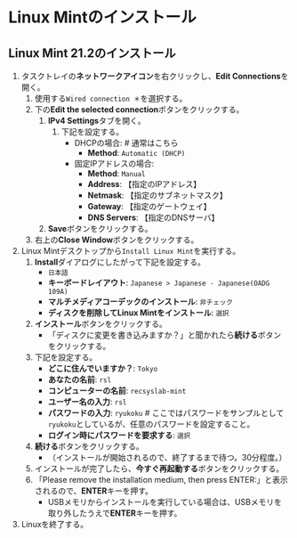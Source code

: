 # Linux Mintのインストール

## Linux Mint 21.2のインストール
1. タスクトレイの**ネットワークアイコン**を右クリックし、**Edit Connections**を開く。
   1. 使用する`Wired connection ＊`を選択する。
   2. 下の**Edit the selected connection**ボタンをクリックする。
      1. **IPv4 Settings**タブを開く。
         1. 下記を設定する。
            - DHCPの場合: # 通常はこちら
              - **Method**: `Automatic (DHCP)`
            - 固定IPアドレスの場合:
              - **Method**: `Manual`
              - **Address**: 【指定のIPアドレス】
              - **Netmask**: 【指定のサブネットマスク】
              - **Gateway**: 【指定のゲートウェイ】
              - **DNS Servers**: 【指定のDNSサーバ】
      2. **Save**ボタンをクリックする。
   3. 右上の**Close Window**ボタンをクリックする。
2. Linux Mintデスクトップから`Install Linux Mint`を実行する。
   1. **Install**ダイアログにしたがって下記を設定する。
      - `日本語`
      - **キーボードレイアウト**: `Japanese > Japanese - Japanese(OADG 109A)`
      - **マルチメディアコーデックのインストール**: `非チェック`
      - **ディスクを削除してLinux Mintをインストール**: ``選択``
   2. **インストール**ボタンをクリックする。
      - 「ディスクに変更を書き込みますか？」と聞かれたら**続ける**ボタンをクリックする。
   3. 下記を設定する。
      - **どこに住んでいますか？**: `Tokyo`
      - **あなたの名前**: `rsl`
      - **コンピューターの名前**: `recsyslab-mint`
      - **ユーザー名の入力**: `rsl`
      - **パスワードの入力**: `ryukoku` # ここではパスワードをサンプルとして`ryukoku`としているが、任意のパスワードを設定すること。
      - **ログイン時にパスワードを要求する**: `選択`
   4. **続ける**ボタンをクリックする。
      - （インストールが開始されるので、終了するまで待つ。30分程度。）
   5. インストールが完了したら、**今すぐ再起動する**ボタンをクリックする。
   6. 「Please remove the installation medium, then press ENTER:」と表示されるので、**ENTER**キーを押す。
      - USBメモリからインストールを実行している場合は、USBメモリを取り外したうえで**ENTER**キーを押す。
3. Linuxを終了する。
